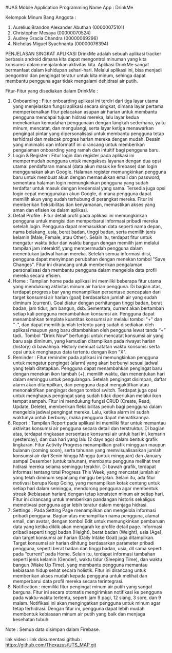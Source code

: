 #UAS Mobile Application Programming
Name App : DrinkMe

Kelompok Minum Bang
Anggota :
1. Aurelius Brandon Alexander Abuthan (00000075101)
2. Christopher Mesaya (00000070524)
3. Audrey Gracia Chandra (00000069296)
4. Nicholas Miguel Syachnanta (00000076394)

PENJELASAN SINGKAT APLIKASI
DrinkMe adalah sebuah aplikasi tracker berbasis android dimana kita dapat mengontrol minuman yang kita konsumsi dalam menjalankan aktivitas kita. Aplikasi DrinkMe sangat bermanfaat dalam 
kehidupan sehari-hari. Melalui aplikasi ini, bisa menjadi pengontrol dan pengingat teratur untuk kita minum, sehinga dapat membantu pengguna agar tidak mengalami dehidrasi air putih.

Fitur-Fitur yang disediakan dalam DrinkMe :
1. Onboarding : Fitur onboarding aplikasi ini terdiri dari tiga layar utama yang menjelaskan fungsi aplikasi secara singkat, dimana layar pertama memperkenalkan fitur pelacakan asupan air harian untuk membantu pengguna mencapai tujuan hidrasi mereka, lalu layar kedua menekankan kemudahan penggunaan dengan langkah sederhana, yaitu minum, mencatat, dan mengulangi, serta layar ketiga menawarkan pengingat pintar yang dipersonalisasi untuk membantu pengguna tetap terhidrasi dan melacak progres harian mereka dengan mudah. Desain yang minimalis dan informatif ini dirancang untuk memberikan pengalaman onboarding yang ramah dan intuitif bagi pengguna baru.
2. Login & Register : Fitur login dan register pada aplikasi ini mempermudah pengguna untuk mengakses layanan dengan dua opsi utama: pendaftaran manual (data akun masuk ke firebase) dan login menggunakan akun Google. Halaman register memungkinkan pengguna baru untuk membuat akun dengan memasukkan email dan password, sementara halaman login memungkinkan pengguna yang sudah terdaftar untuk masuk dengan kredensial yang sama. Tersedia juga opsi login cepat menggunakan akun Google, di mana pengguna dapat memilih akun yang sudah terhubung di perangkat mereka. Fitur ini memberikan fleksibilitas dan kenyamanan, memastikan akses yang aman dan efisien ke dalam aplikasi.
3. Detail Profile : Fitur detail profil pada aplikasi ini memungkinkan pengguna untuk mengisi dan memperbarui informasi pribadi mereka setelah login. Pengguna dapat memasukkan data seperti nama depan, nama belakang, usia, berat badan, tinggi badan, serta memilih jenis kelamin (Male, Female, atau Other). Selain itu, terdapat fitur untuk mengatur waktu tidur dan waktu bangun dengan memilih jam melalui tampilan jam interaktif, yang mempermudah pengguna dalam menentukan jadwal harian mereka. Setelah semua informasi diisi, pengguna dapat menyimpan perubahan dengan menekan tombol "Save Changes". Fitur ini dirancang untuk memberikan pengalaman personalisasi dan membantu pengguna dalam mengelola data profil mereka secara efisien.
4. Home : Tampilan home pada aplikasi ini memiliki beberapa fitur utama yang mendukung aktivitas minum air harian pengguna. Di bagian atas, terdapat progress bar yang menampilkan persentase pencapaian dari target konsumsi air harian (goal) berdasarkan jumlah air yang sudah diminum (current). Goal diatur dengan perhitungan tinggi badan, berat badan, jam tidur, jam bangun, dsb. Sementara, current akan bertambah setiap kali pengguna menambahkan konsumsi air. Pengguna dapat menambahkan template kuantitas konsumsi air melalui tombol "+" dan "-", dan dapat memilih jumlah tertentu yang sudah disediakan oleh aplikasi maupun yang baru ditambahkan oleh pengguna lewat tanda “+” tadi.. Tombol "Drink Now" berfungsi untuk mencatat konsumsi air yang baru saja diminum, yang kemudian ditampilkan pada riwayat harian (history) di bawahnya. History memuat catatan waktu konsumsi serta opsi untuk menghapus data tertentu dengan ikon "X".
4. Reminder : Fitur reminder pada aplikasi ini memungkinkan pengguna untuk mengatur pengingat (alarm) yang akan berbunyi sesuai jadwal yang telah ditetapkan. Pengguna dapat menambahkan pengingat baru dengan menekan ikon tambah (+), memilih waktu, dan menentukan hari dalam seminggu untuk pengulangan. Setelah pengingat disimpan, daftar alarm akan ditampilkan, dan pengguna dapat mengaktifkan atau menonaktifkan pengingat dengan tombol switch. Terdapat juga opsi untuk menghapus pengingat yang sudah tidak diperlukan melalui ikon tempat sampah. Fitur ini mendukung fungsi CRUD (Create, Read, Update, Delete), memberikan fleksibilitas penuh bagi pengguna dalam mengelola jadwal pengingat mereka. Lalu, ketika alarm ini sudah waktunya untuk berbunyi, maka pengguna dapat mematikannya.
5. Report : Tampilan Report pada aplikasi ini memiliki fitur untuk memantau aktivitas konsumsi air pengguna secara detail dan terstruktur. Di bagian atas, terdapat ringkasan persentase konsumsi air untuk hari ini, kemarin (yesterday), dan dua hari yang lalu (2 days ago) dalam bentuk grafik lingkaran. Fitur Activity Progress menampilkan grafik mingguan maupun bulanan (coming soon), serta tahunan yang memvisualisasikan jumlah konsumsi air dari Senin hingga Minggu (untuk mingguan) dan January sampai Desember (untuk tahunan), membantu pengguna melihat tren hidrasi mereka selama seminggu terakhir. Di bawah grafik, terdapat informasi tentang total Progress This Week, yang mencatat jumlah air yang telah diminum sepanjang minggu berjalan. Selain itu, ada fitur motivasi berupa Keep Going, yang menampilkan kotak centang untuk setiap hari dalam seminggu, mendorong pengguna agar membentuk streak (kebiasaan harian) dengan tetap konsisten minum air setiap hari. Fitur ini dirancang untuk memberikan pandangan historis sekaligus memotivasi pengguna agar lebih teratur dalam menjaga hidrasi.
5. Settings : Pada Setting Page menampilkan dan mengelola informasi pribadi pengguna. Bagian atas menampilkan nama pengguna, alamat email, dan avatar, dengan tombol Edit untuk memungkinkan pembaruan data yang ketika diklik akan mengarah ke profile detail page. Informasi pribadi seperti tinggi badan (Height), berat badan (Weight), usia (Age), dan target konsumsi air harian (Daily Intake Goal) juga ditampilkan. Target konsumsi air harian dihitung berdasarkan parameter pribadi pengguna, seperti berat badan dan tinggi badan, usia, dll sama seperti pada “current” pada Home. Selain itu, terdapat informasi tambahan seperti jenis kelamin (Gender), waktu tidur (Sleeping Time), dan waktu bangun (Wake Up Time), yang membantu pengguna memantau kebiasaan hidup sehat secara holistik. Fitur ini dirancang untuk memberikan akses mudah kepada pengguna untuk melihat dan memperbarui data profil mereka secara terintegrasi.
6. Notification :  memiliki fitur pengingat minum air putih yang sangat berguna. Fitur ini secara otomatis mengirimkan notifikasi ke pengguna pada waktu-waktu tertentu, seperti jam 9 pagi, 12 siang, 3 sore, dan 9 malam. Notifikasi ini akan mengingatkan pengguna untuk minum agar tetap terhidrasi. Dengan fitur ini, pengguna dapat lebih mudah membentuk kebiasaan minum air putih yang baik dan menjaga kesehatan tubuh.

Note : Semua data disimpan dalam Firebase.

link video : 
link dokumentasi github : https://github.com/Thexazus/UTS_MAP.git
